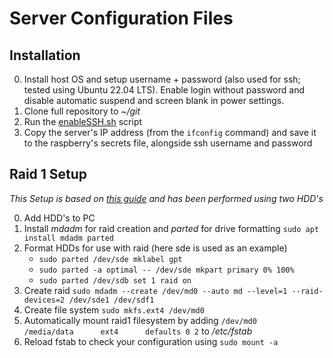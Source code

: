 # Server Configuration Files

## Installation

0. Install host OS and setup username + password (also used for ssh; tested using Ubuntu 22.04 LTS). Enable login without password and disable automatic suspend and screen blank in power settings.
1. Clone full repository to *~/git*
2. Run the [enableSSH.sh](./enableSSH.sh) script
3. Copy the server's IP address (from the `ifconfig` command) and save it to the raspberry's secrets file, alongside ssh username and password

## Raid 1 Setup

*This Setup is based on [this guide](https://wiki.ubuntuusers.de/Software-RAID/) and has been performed using two HDD's*

0. Add HDD's to PC
1. Install *mdadm* for raid creation and *parted* for drive formatting `sudo apt install mdadm parted`
2. Format HDDs for use with raid (here sde is used as an example)
    - `sudo parted /dev/sde mklabel gpt`
    - `sudo parted -a optimal -- /dev/sde mkpart primary 0% 100%`
    - `sudo parted /dev/sdb set 1 raid on`
3. Create raid `sudo mdadm --create /dev/md0 --auto md --level=1 --raid-devices=2 /dev/sde1 /dev/sdf1`
4. Create file system `sudo mkfs.ext4 /dev/md0`
5. Automatically mount raid1 filesystem by adding `/dev/md0     /media/data      ext4      defaults 0 2` to */etc/fstab*
6. Reload fstab to check your configuration using `sudo mount -a`

